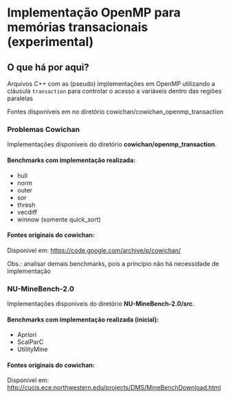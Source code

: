 # Implementação OpenMP para memórias transacionais (experimental)

## O que há por aqui?
Arquivos C++ com as (pseudo) implementações em OpenMP utilizando a cláusula `transaction` para controlar o acesso a variáveis dentro das regiões paralelas

Fontes disponíveis em no diretório cowichan/cowichan_openmp_transaction

### Problemas Cowichan
Implementações disponíveis do diretório **cowichan/openmp_transaction**.

#### Benchmarks com implementação realizada:
- hull
- norm
- outer
- sor
- thresh
- vecdiff
- winnow (somente quick_sort)

#### Fontes originais do cowichan:
Disponível em: https://code.google.com/archive/p/cowichan/

Obs.: analisar demais benchmarks, pois a princípio não há necessidade de implementação

### NU-MineBench-2.0
Implementações disponíveis do diretório **NU-MineBench-2.0/src**.

#### Benchmarks com implementação realizada (inicial):
- Apriori
- ScalParC
- UtilityMine

#### Fontes originais do cowichan:
Disponível em: http://cucis.ece.northwestern.edu/projects/DMS/MineBenchDownload.html
